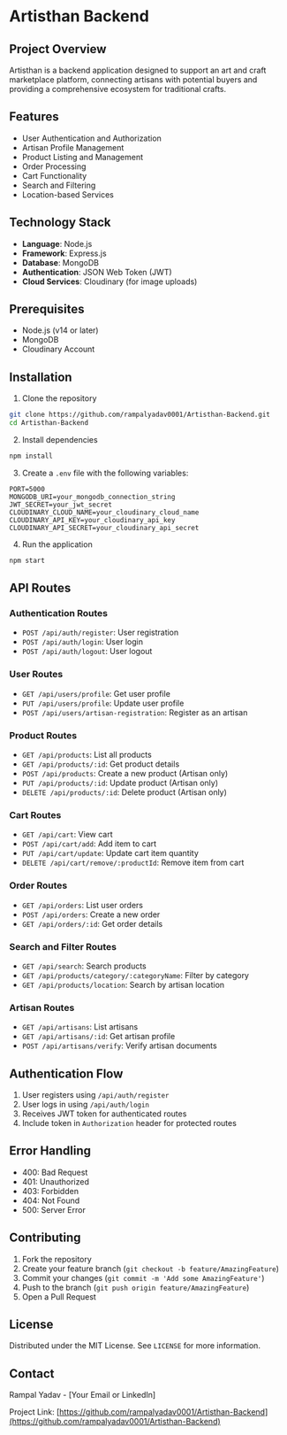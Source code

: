 # Artisthan Backend

## Project Overview

Artisthan is a backend application designed to support an art and craft marketplace platform, connecting artisans with potential buyers and providing a comprehensive ecosystem for traditional crafts.

## Features

- User Authentication and Authorization
- Artisan Profile Management
- Product Listing and Management
- Order Processing
- Cart Functionality
- Search and Filtering
- Location-based Services

## Technology Stack

- **Language**: Node.js
- **Framework**: Express.js
- **Database**: MongoDB
- **Authentication**: JSON Web Token (JWT)
- **Cloud Services**: Cloudinary (for image uploads)

## Prerequisites

- Node.js (v14 or later)
- MongoDB
- Cloudinary Account

## Installation

1. Clone the repository
```bash
git clone https://github.com/rampalyadav0001/Artisthan-Backend.git
cd Artisthan-Backend
```

2. Install dependencies
```bash
npm install
```

3. Create a `.env` file with the following variables:
```
PORT=5000
MONGODB_URI=your_mongodb_connection_string
JWT_SECRET=your_jwt_secret
CLOUDINARY_CLOUD_NAME=your_cloudinary_cloud_name
CLOUDINARY_API_KEY=your_cloudinary_api_key
CLOUDINARY_API_SECRET=your_cloudinary_api_secret
```

4. Run the application
```bash
npm start
```

## API Routes

### Authentication Routes
- `POST /api/auth/register`: User registration
- `POST /api/auth/login`: User login
- `POST /api/auth/logout`: User logout

### User Routes
- `GET /api/users/profile`: Get user profile
- `PUT /api/users/profile`: Update user profile
- `POST /api/users/artisan-registration`: Register as an artisan

### Product Routes
- `GET /api/products`: List all products
- `GET /api/products/:id`: Get product details
- `POST /api/products`: Create a new product (Artisan only)
- `PUT /api/products/:id`: Update product (Artisan only)
- `DELETE /api/products/:id`: Delete product (Artisan only)

### Cart Routes
- `GET /api/cart`: View cart
- `POST /api/cart/add`: Add item to cart
- `PUT /api/cart/update`: Update cart item quantity
- `DELETE /api/cart/remove/:productId`: Remove item from cart

### Order Routes
- `GET /api/orders`: List user orders
- `POST /api/orders`: Create a new order
- `GET /api/orders/:id`: Get order details

### Search and Filter Routes
- `GET /api/search`: Search products
- `GET /api/products/category/:categoryName`: Filter by category
- `GET /api/products/location`: Search by artisan location

### Artisan Routes
- `GET /api/artisans`: List artisans
- `GET /api/artisans/:id`: Get artisan profile
- `POST /api/artisans/verify`: Verify artisan documents

## Authentication Flow

1. User registers using `/api/auth/register`
2. User logs in using `/api/auth/login`
3. Receives JWT token for authenticated routes
4. Include token in `Authorization` header for protected routes

## Error Handling

- 400: Bad Request
- 401: Unauthorized
- 403: Forbidden
- 404: Not Found
- 500: Server Error

## Contributing

1. Fork the repository
2. Create your feature branch (`git checkout -b feature/AmazingFeature`)
3. Commit your changes (`git commit -m 'Add some AmazingFeature'`)
4. Push to the branch (`git push origin feature/AmazingFeature`)
5. Open a Pull Request

## License

Distributed under the MIT License. See `LICENSE` for more information.

## Contact

Rampal Yadav - [Your Email or LinkedIn]

Project Link: [https://github.com/rampalyadav0001/Artisthan-Backend](https://github.com/rampalyadav0001/Artisthan-Backend)

